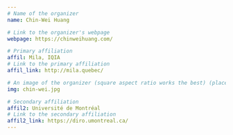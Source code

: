 ```yaml
---
# Name of the organizer
name: Chin-Wei Huang

# Link to the organizer's webpage
webpage: https://chinweihuang.com/

# Primary affiliation
affil: Mila, IQIA
# Link to the primary affiliation
affil_link: http://mila.quebec/

# An image of the organizer (square aspect ratio works the best) (place in the `assets/img/organizers` directory)
img: chin-wei.jpg

# Secondary affiliation
affil2: Université de Montréal
# Link to the secondary affiliation
affil2_link: https://diro.umontreal.ca/
---
```

